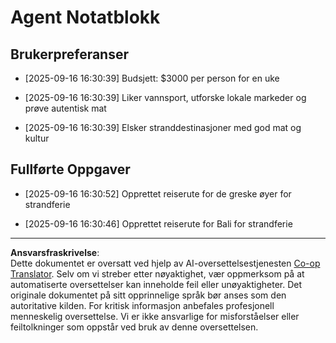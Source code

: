 <!--
CO_OP_TRANSLATOR_METADATA:
{
  "original_hash": "9e2a4a04b4686b008a7e06f916884e58",
  "translation_date": "2025-09-18T16:29:52+00:00",
  "source_file": "12-context-engineering/code_samples/vacation_agent_scratchpad.md",
  "language_code": "no"
}
-->
# Agent Notatblokk

## Brukerpreferanser

- [2025-09-16 16:30:39] Budsjett: $3000 per person for en uke

- [2025-09-16 16:30:39] Liker vannsport, utforske lokale markeder og prøve autentisk mat

- [2025-09-16 16:30:39] Elsker stranddestinasjoner med god mat og kultur

## Fullførte Oppgaver

- [2025-09-16 16:30:52] Opprettet reiserute for de greske øyer for strandferie

- [2025-09-16 16:30:46] Opprettet reiserute for Bali for strandferie

---

**Ansvarsfraskrivelse**:  
Dette dokumentet er oversatt ved hjelp av AI-oversettelsestjenesten [Co-op Translator](https://github.com/Azure/co-op-translator). Selv om vi streber etter nøyaktighet, vær oppmerksom på at automatiserte oversettelser kan inneholde feil eller unøyaktigheter. Det originale dokumentet på sitt opprinnelige språk bør anses som den autoritative kilden. For kritisk informasjon anbefales profesjonell menneskelig oversettelse. Vi er ikke ansvarlige for misforståelser eller feiltolkninger som oppstår ved bruk av denne oversettelsen.